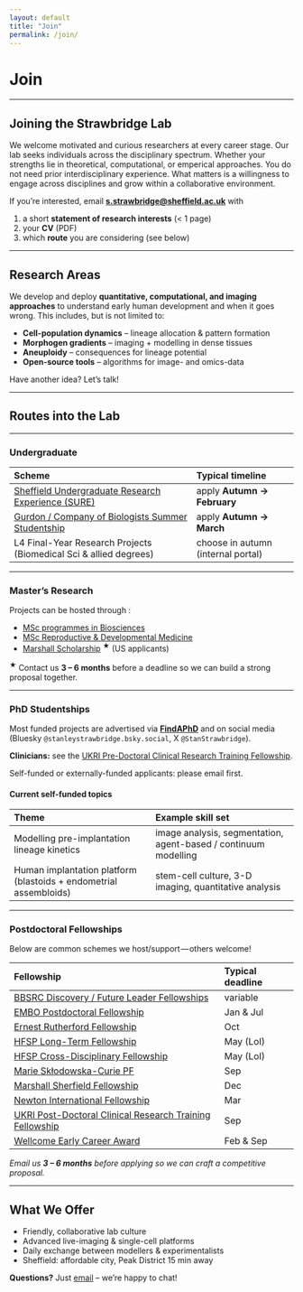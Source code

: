 ```yaml
---
layout: default
title: "Join"
permalink: /join/
---
```


# Join

---

## Joining the Strawbridge Lab

We welcome motivated and curious researchers at every career stage. 
Our lab seeks individuals across the disciplinary spectrum.
Whether your strengths lie in theoretical, computational, or emperical approaches.
You do not need prior interdisciplinary experience.
What matters is a willingness to engage across disciplines and grow within a collaborative environment.


If you’re interested, email **[s.strawbridge@sheffield.ac.uk](mailto:s.strawbridge@sheffield.ac.uk)** with 

1. a short **statement of research interests** (< 1 page)  
2. your **CV** (PDF)  
3. which **route** you are considering (see below)

---

## Research Areas

We develop and deploy **quantitative, computational, and imaging approaches** to understand early human development and when it goes wrong.
This includes, but is not limited to:

- **Cell-population dynamics** – lineage allocation & pattern formation  
- **Morphogen gradients** – imaging + modelling in dense tissues  
- **Aneuploidy** – consequences for lineage potential  
- **Open-source tools** – algorithms for image- and omics-data  

Have another idea? Let’s talk!

---
  
## Routes into the Lab  

---

### Undergraduate

| Scheme | Typical timeline |
| :--- | :--- |
| [Sheffield Undergraduate Research Experience (SURE)](https://www.sheffield.ac.uk/sure) | apply **Autumn → February** |
| [Gurdon / Company of Biologists Summer Studentship](https://bsdb.org/awards/gurdon-studentships-for-summer-vacation-work/) | apply **Autumn → March** |
| L4 Final-Year Research Projects (Biomedical Sci & allied degrees) | choose in autumn (internal portal) |

---

### Master’s Research

Projects can be hosted through :

* [MSc programmes in Biosciences](https://www.sheffield.ac.uk/biosciences/postgraduate/masters)  
* [MSc Reproductive & Developmental Medicine](https://www.sheffield.ac.uk/postgraduate/taught/courses/2025/reproductive-and-developmental-medicine-msc)  
* [Marshall Scholarship](https://www.marshallscholarship.org/) <sup>★</sup> (US applicants)

<sup>★</sup> Contact us **3 – 6 months** before a deadline so we can build a strong proposal together.

---

### PhD Studentships

Most funded projects are advertised via **[FindAPhD](https://www.findaphd.com/)** and on social media (Bluesky `@stanleystrawbridge.bsky.social`, X `@StanStrawbridge`).  

**Clinicians:** see the [UKRI Pre-Doctoral Clinical Research Training Fellowship](https://www.ukri.org/opportunity/pre-doctoral-clinical-research-training-fellowship/).

Self-funded or externally-funded applicants: please email first.

#### Current self-funded topics

| Theme | Example skill set |
| :--- | :--- |
| Modelling pre-implantation lineage kinetics | image analysis, segmentation, agent-based / continuum modelling |
| Human implantation platform (blastoids + endometrial assembloids) | stem-cell culture, 3-D imaging, quantitative analysis |

---

### Postdoctoral Fellowships

Below are common schemes we host/support&hairsp;—&hairsp;others welcome!

| Fellowship | Typical deadline |
| :--- | :--- |
| [BBSRC Discovery / Future Leader Fellowships](https://www.ukri.org/what-we-do/developing-people-and-skills/bbsrc/fellowships/) | variable |
| [EMBO Postdoctoral Fellowship](https://www.embo.org/funding/fellowships/postdoctoral-fellowship/) | Jan & Jul |
| [Ernest Rutherford Fellowship](https://www.ukri.org/what-we-do/developing-people-and-skills/stfc/fellowships/ernest-rutherford-fellowships/) | Oct |
| [HFSP Long-Term Fellowship](https://www.hfsp.org/funding/hfsp-funding/postdoctoral-fellowships) | May (LoI) |
| [HFSP Cross-Disciplinary Fellowship](https://www.hfsp.org/funding/hfsp-funding/postdoctoral-fellowships) | May (LoI) |
| [Marie Skłodowska-Curie PF](https://marie-sklodowska-curie-actions.ec.europa.eu/actions/postdoctoral-fellowships) | Sep |
| [Marshall Sherfield Fellowship](https://www.marshallscholarship.org/postgraduates/marshall-sherfield/) | Dec |
| [Newton International Fellowship](https://royalsociety.org/grants-schemes-awards/grants/newton-international/) | Mar |
| [UKRI Post-Doctoral Clinical Research Training Fellowship](https://www.ukri.org/opportunity/post-doctoral-clinical-research-training-fellowship/) | Sep |
| [Wellcome Early Career Award](https://wellcome.org/grant-funding/schemes/early-career-awards) | Feb & Sep |

*Email us **3 – 6 months** before applying so we can craft a competitive proposal.*

---

## What We Offer

* Friendly, collaborative lab culture  
* Advanced live-imaging & single-cell platforms  
* Daily exchange between modellers & experimentalists  
* Sheffield: affordable city, Peak District 15 min away  

**Questions?** Just [email](mailto:s.strawbridge@sheffield.ac.uk) – we’re happy to chat!
